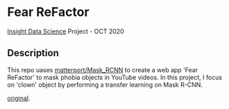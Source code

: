 # Fear ReFactor
[Insight Data Science](https://insightfellows.com/data-science) Project - OCT 2020

## Description
This repo uases [matterport/Mask_RCNN](https://github.com/matterport/Mask_RCNN) to create a web app 'Fear ReFactor' to mask phobia objects in YouTube videos.
In this project, I focus on 'clown' object by performing a transfer learning on Mask R-CNN. 




[original](https://www.youtube.com/watch?v=GGOMD2DlJUY&t=107s).

